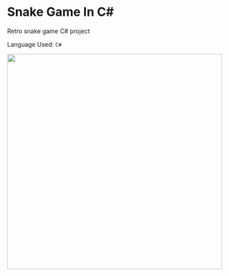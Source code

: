 # Snake Game In C#
Retro snake game C# project 

Language Used: `C#`  

  
<img src="https://thecoderscat.files.wordpress.com/2024/02/2024-02-05-19-33-56.gif" width=500>
